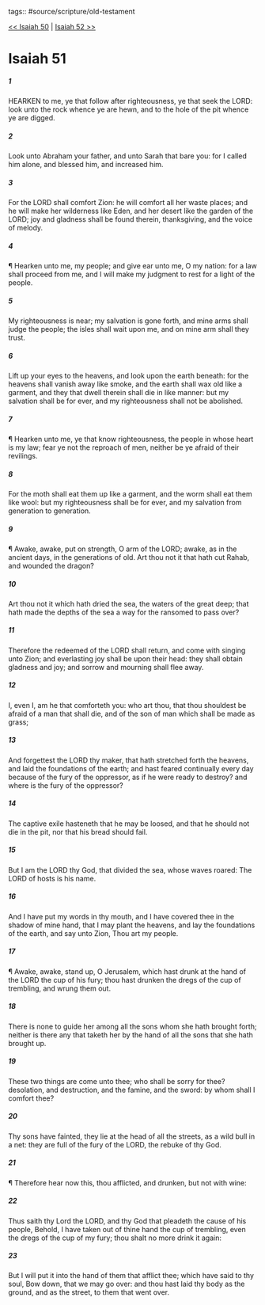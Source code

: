 tags:: #source/scripture/old-testament

[<< Isaiah 50](/Old_Testament/23_Isaiah/Isaiah_50.md) | [Isaiah 52 >>](/Old_Testament/23_Isaiah/Isaiah_52.md)

# Isaiah 51

##### 1

HEARKEN to me, ye that follow after righteousness, ye that seek the LORD: look unto the rock whence ye are hewn, and to the hole of the pit whence ye are digged.

##### 2

Look unto Abraham your father, and unto Sarah that bare you: for I called him alone, and blessed him, and increased him.

##### 3

For the LORD shall comfort Zion: he will comfort all her waste places; and he will make her wilderness like Eden, and her desert like the garden of the LORD; joy and gladness shall be found therein, thanksgiving, and the voice of melody.

##### 4

¶ Hearken unto me, my people; and give ear unto me, O my nation: for a law shall proceed from me, and I will make my judgment to rest for a light of the people.

##### 5

My righteousness is near; my salvation is gone forth, and mine arms shall judge the people; the isles shall wait upon me, and on mine arm shall they trust.

##### 6

Lift up your eyes to the heavens, and look upon the earth beneath: for the heavens shall vanish away like smoke, and the earth shall wax old like a garment, and they that dwell therein shall die in like manner: but my salvation shall be for ever, and my righteousness shall not be abolished.

##### 7

¶ Hearken unto me, ye that know righteousness, the people in whose heart is my law; fear ye not the reproach of men, neither be ye afraid of their revilings.

##### 8

For the moth shall eat them up like a garment, and the worm shall eat them like wool: but my righteousness shall be for ever, and my salvation from generation to generation.

##### 9

¶ Awake, awake, put on strength, O arm of the LORD; awake, as in the ancient days, in the generations of old. Art thou not it that hath cut Rahab, and wounded the dragon?

##### 10

Art thou not it which hath dried the sea, the waters of the great deep; that hath made the depths of the sea a way for the ransomed to pass over?

##### 11

Therefore the redeemed of the LORD shall return, and come with singing unto Zion; and everlasting joy shall be upon their head: they shall obtain gladness and joy; and sorrow and mourning shall flee away.

##### 12

I, even I, am he that comforteth you: who art thou, that thou shouldest be afraid of a man that shall die, and of the son of man which shall be made as grass;

##### 13

And forgettest the LORD thy maker, that hath stretched forth the heavens, and laid the foundations of the earth; and hast feared continually every day because of the fury of the oppressor, as if he were ready to destroy? and where is the fury of the oppressor?

##### 14

The captive exile hasteneth that he may be loosed, and that he should not die in the pit, nor that his bread should fail.

##### 15

But I am the LORD thy God, that divided the sea, whose waves roared: The LORD of hosts is his name.

##### 16

And I have put my words in thy mouth, and I have covered thee in the shadow of mine hand, that I may plant the heavens, and lay the foundations of the earth, and say unto Zion, Thou art my people.

##### 17

¶ Awake, awake, stand up, O Jerusalem, which hast drunk at the hand of the LORD the cup of his fury; thou hast drunken the dregs of the cup of trembling, and wrung them out.

##### 18

There is none to guide her among all the sons whom she hath brought forth; neither is there any that taketh her by the hand of all the sons that she hath brought up.

##### 19

These two things are come unto thee; who shall be sorry for thee? desolation, and destruction, and the famine, and the sword: by whom shall I comfort thee?

##### 20

Thy sons have fainted, they lie at the head of all the streets, as a wild bull in a net: they are full of the fury of the LORD, the rebuke of thy God.

##### 21

¶ Therefore hear now this, thou afflicted, and drunken, but not with wine:

##### 22

Thus saith thy Lord the LORD, and thy God that pleadeth the cause of his people, Behold, I have taken out of thine hand the cup of trembling, even the dregs of the cup of my fury; thou shalt no more drink it again:

##### 23

But I will put it into the hand of them that afflict thee; which have said to thy soul, Bow down, that we may go over: and thou hast laid thy body as the ground, and as the street, to them that went over.
